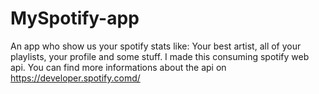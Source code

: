 # MySpotify-app
An app who show us your spotify stats like: Your best artist, all of your playlists, your profile and some stuff. I made this consuming spotify web api. You can find more informations about the api on https://developer.spotify.comd/
